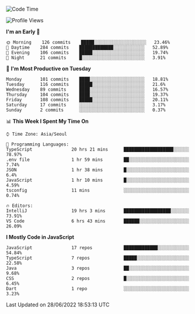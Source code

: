 <!--START_SECTION:waka-->
![Code Time](http://img.shields.io/badge/Code%20Time-0%20secs-blue)

![Profile Views](http://img.shields.io/badge/Profile%20Views-0-blue)

**I'm an Early 🐤** 

```text
🌞 Morning    126 commits    █████░░░░░░░░░░░░░░░░░░░░   23.46% 
🌆 Daytime    284 commits    █████████████░░░░░░░░░░░░   52.89% 
🌃 Evening    106 commits    █████░░░░░░░░░░░░░░░░░░░░   19.74% 
🌙 Night      21 commits     █░░░░░░░░░░░░░░░░░░░░░░░░   3.91%

```
📅 **I'm Most Productive on Tuesday** 

```text
Monday       101 commits    ████░░░░░░░░░░░░░░░░░░░░░   18.81% 
Tuesday      116 commits    █████░░░░░░░░░░░░░░░░░░░░   21.6% 
Wednesday    89 commits     ████░░░░░░░░░░░░░░░░░░░░░   16.57% 
Thursday     104 commits    ████░░░░░░░░░░░░░░░░░░░░░   19.37% 
Friday       108 commits    █████░░░░░░░░░░░░░░░░░░░░   20.11% 
Saturday     17 commits     ░░░░░░░░░░░░░░░░░░░░░░░░░   3.17% 
Sunday       2 commits      ░░░░░░░░░░░░░░░░░░░░░░░░░   0.37%

```


📊 **This Week I Spent My Time On** 

```text
⌚︎ Time Zone: Asia/Seoul

💬 Programming Languages: 
TypeScript               20 hrs 21 mins      ███████████████████░░░░░░   78.97% 
.env file                1 hr 59 mins        ██░░░░░░░░░░░░░░░░░░░░░░░   7.74% 
JSON                     1 hr 38 mins        █░░░░░░░░░░░░░░░░░░░░░░░░   6.4% 
JavaScript               1 hr 10 mins        █░░░░░░░░░░░░░░░░░░░░░░░░   4.59% 
tsconfig                 11 mins             ░░░░░░░░░░░░░░░░░░░░░░░░░   0.74%

🔥 Editors: 
IntelliJ                 19 hrs 3 mins       ██████████████████░░░░░░░   73.91% 
VS Code                  6 hrs 43 mins       ██████░░░░░░░░░░░░░░░░░░░   26.09%

```

**I Mostly Code in JavaScript** 

```text
JavaScript               17 repos            █████████████░░░░░░░░░░░░   54.84% 
TypeScript               7 repos             █████░░░░░░░░░░░░░░░░░░░░   22.58% 
Java                     3 repos             ██░░░░░░░░░░░░░░░░░░░░░░░   9.68% 
CSS                      2 repos             █░░░░░░░░░░░░░░░░░░░░░░░░   6.45% 
Dart                     1 repo              ░░░░░░░░░░░░░░░░░░░░░░░░░   3.23%

```



 Last Updated on 28/06/2022 18:53:13 UTC
<!--END_SECTION:waka-->
